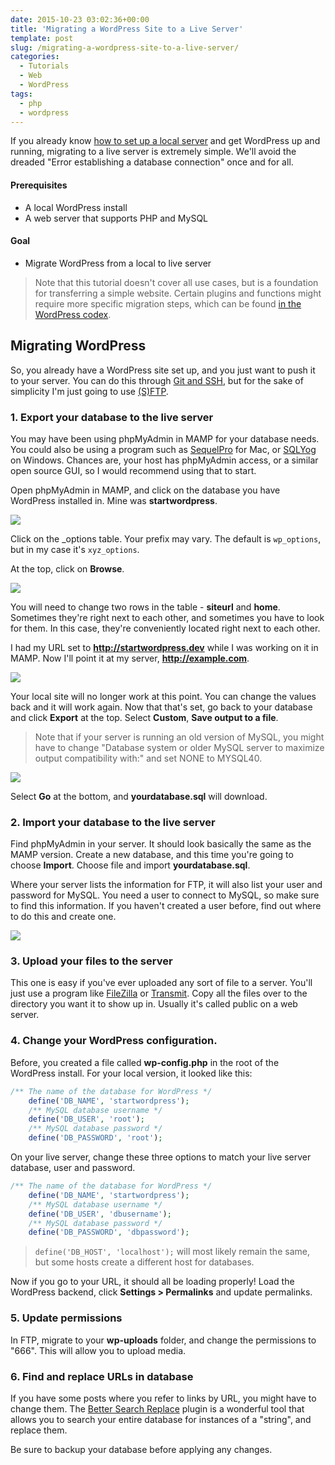 ```yaml
---
date: 2015-10-23 03:02:36+00:00
title: 'Migrating a WordPress Site to a Live Server'
template: post
slug: /migrating-a-wordpress-site-to-a-live-server/
categories:
  - Tutorials
  - Web
  - WordPress
tags:
  - php
  - wordpress
---
```


If you already know [how to set up a local server](http://taniarascia.com/local-environment) and get WordPress up and running, migrating to a live server is extremely simple. We'll avoid the dreaded "Error establishing a database connection" once and for all.

#### Prerequisites

- A local WordPress install
- A web server that supports PHP and MySQL

#### Goal

- Migrate WordPress from a local to live server

> Note that this tutorial doesn't cover all use cases, but is a foundation for transferring a simple website. Certain plugins and functions might require more specific migration steps, which can be found [in the WordPress codex](https://codex.wordpress.org/Moving_WordPress).

## Migrating WordPress

So, you already have a WordPress site set up, and you just want to push it to your server. You can do this through [Git and SSH](http://www.taniarascia.com/getting-started-with-git/), but for the sake of simplicity I'm just going to use [(S)FTP](https://en.wikipedia.org/wiki/File_Transfer_Protocol).

### 1. Export your database to the live server

You may have been using phpMyAdmin in MAMP for your database needs. You could also be using a program such as [SequelPro](http://www.sequelpro.com/) for Mac, or [SQLYog](https://www.webyog.com/) on Windows. Chances are, your host has phpMyAdmin access, or a similar open source GUI, so I would recommend using that to start.

Open phpMyAdmin in MAMP, and click on the database you have WordPress installed in. Mine was **startwordpress**.

![](https://www.taniarascia.com/wp-content/uploads/Screen-Shot-2015-10-22-at-9.19.23-PM.png)

Click on the \_options table. Your prefix may vary. The default is `wp_options`, but in my case it's `xyz_options`.

At the top, click on **Browse**.

![](https://www.taniarascia.com/wp-content/uploads/Screen-Shot-2015-10-22-at-9.27.25-PM.png)

You will need to change two rows in the table - **siteurl** and **home**. Sometimes they're right next to each other, and sometimes you have to look for them. In this case, they're conveniently located right next to each other.

I had my URL set to **http://startwordpress.dev** while I was working on it in MAMP. Now I'll point it at my server, **http://example.com**.

![](https://www.taniarascia.com/wp-content/uploads/Screen-Shot-2015-10-22-at-9.31.36-PM.png)

Your local site will no longer work at this point. You can change the values back and it will work again. Now that that's set, go back to your database and click **Export** at the top. Select **Custom**, **Save output to a file**.

> Note that if your server is running an old version of MySQL, you might have to change "Database system or older MySQL server to maximize output compatibility with:" and set NONE to MYSQL40.

![](https://www.taniarascia.com/wp-content/uploads/Screen-Shot-2015-10-22-at-9.42.40-PM.png)

Select **Go** at the bottom, and **yourdatabase.sql** will download.

### 2. Import your database to the live server

Find phpMyAdmin in your server. It should look basically the same as the MAMP version. Create a new database, and this time you're going to choose **Import**. Choose file and import **yourdatabase.sql**.

Where your server lists the information for FTP, it will also list your user and password for MySQL. You need a user to connect to MySQL, so make sure to find this information. If you haven't created a user before, find out where to do this and create one.

![](https://www.taniarascia.com/wp-content/uploads/Screen-Shot-2015-10-22-at-9.55.28-PM.png)

### 3. Upload your files to the server

This one is easy if you've ever uploaded any sort of file to a server. You'll just use a program like [FileZilla](https://filezilla-project.org/) or [Transmit](https://panic.com/transmit/). Copy all the files over to the directory you want it to show up in. Usually it's called public on a web server.

### 4. Change your WordPress configuration.

Before, you created a file called **wp-config.php** in the root of the WordPress install. For your local version, it looked like this:

```php
/** The name of the database for WordPress */
    define('DB_NAME', 'startwordpress');
    /** MySQL database username */
    define('DB_USER', 'root');
    /** MySQL database password */
    define('DB_PASSWORD', 'root');
```

On your live server, change these three options to match your live server database, user and password.

```php
/** The name of the database for WordPress */
    define('DB_NAME', 'startwordpress');
    /** MySQL database username */
    define('DB_USER', 'dbusername');
    /** MySQL database password */
    define('DB_PASSWORD', 'dbpassword');
```

> `define('DB_HOST', 'localhost');` will most likely remain the same, but some hosts create a different host for databases.

Now if you go to your URL, it should all be loading properly! Load the WordPress backend, click **Settings > Permalinks** and update permalinks.

### 5. Update permissions

In FTP, migrate to your **wp-uploads** folder, and change the permissions to "666". This will allow you to upload media.

### 6. Find and replace URLs in database

If you have some posts where you refer to links by URL, you might have to change them. The [Better Search Replace](https://wordpress.org/plugins/better-search-replace/) plugin is a wonderful tool that allows you to search your entire database for instances of a "string", and replace them.

Be sure to backup your database before applying any changes.
